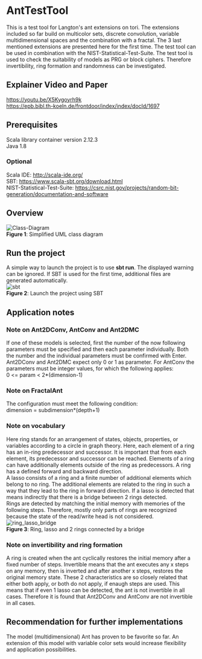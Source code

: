 # AntTestTool
This is a test tool for Langton's ant extensions on tori. The extensions included so far build on multicolor sets, discrete convolution, variable multidimensional spaces and the combination with a fractal. The 3 last mentioned extensions are presented here for the first time. The test tool can be used in combination with the NIST-Statistical-Test-Suite. The test tool is used to check the suitability of models as PRG or block ciphers. Therefore invertibility, ring formation and randomness can be investigated. 

## Explainer Video and Paper
https://youtu.be/X5Kygoyrh9k  
https://epb.bibl.th-koeln.de/frontdoor/index/index/docId/1697

## Prerequisites
Scala library container version 2.12.3  
Java 1.8
### Optional
Scala IDE: http://scala-ide.org/  
SBT: https://www.scala-sbt.org/download.html  
NIST-Statistical-Test-Suite: https://csrc.nist.gov/projects/random-bit-generation/documentation-and-software

## Overview
![Class-Diagram](https://user-images.githubusercontent.com/61475724/120396799-78121280-c337-11eb-9c35-28b438dd62b5.png)  
__Figure 1__: Simplified UML class diagram

## Run the project
A simple way to launch the project is to use __sbt run__. The displayed warning can be ignored. If SBT is used for the first time, additional files are generated automatically.  
![sbt](https://user-images.githubusercontent.com/61475724/119367180-fb859100-bcb1-11eb-89f6-5aa7e7a11ca4.PNG)  
__Figure 2__: Launch the project using SBT

## Application notes
### Note on Ant2DConv, AntConv and Ant2DMC
If one of these models is selected, first the number of the now following parameters must be specified and then each parameter individually. Both the number and the individual parameters must be confirmed with Enter. Ant2DConv and Ant2DMC expect only 0 or 1 as parameter. For AntConv the parameters must be integer values, for which the following applies:  
0 <= param < 2*(dimension-1)
### Note on FractalAnt
The configuration must meet the following condition:  
dimension = subdimension*(depth+1)  

### Note on vocabulary
Here ring stands for an arrangement of states, objects, properties, or variables according to a circle in graph theory. Here, each element of a ring has an in-ring predecessor and successor. It is important that from each element, its predecessor and successor can be reached. Elements of a ring can have additionally elements outside of the ring as predecessors. A ring has a defined forward and backward direction.  
A lasso consists of a ring and a finite number of additional elements which belong to no ring. The additional elements are related to the ring in such a way that they lead to the ring in forward direction. If a lasso is detected that means indirectly that there is a bridge between 2 rings detected.  
Rings are detected by matching the initial memory with memories of the following steps. Therefore, mostly only parts of rings are recognized because the state of the read/write head is not considered.
![ring_lasso_bridge](https://user-images.githubusercontent.com/61475724/119404442-1b33ae00-bce0-11eb-99bd-e0377c761c61.png)  
__Figure 3__: Ring, lasso and 2 rings connected by a bridge

### Note on invertibility and ring formation
A ring is created when the ant cyclically restores the initial memory after a fixed number of steps. Invertible means that the ant executes any x steps on any memory, then is inverted and after another x steps, restores the original memory state. These 2 characteristics are so closely related that either both apply, or both do not apply, if enaugh steps are used. This means that if even 1 lasso can be detected, the ant is not invertible in all cases. Therefore it is found that Ant2DConv and AntConv are not invertible in all cases.

## Recommendation for further implementations
The model (multidimensional) Ant has proven to be favorite so far. An extension of this model with variable color sets would increase flexibility and application possibilities.
